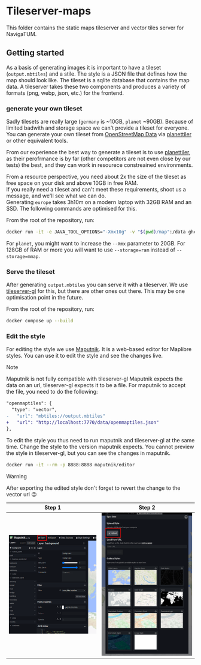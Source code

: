 # Tileserver-maps

This folder contains the static maps tileserver and vector tiles server for NavigaTUM.

## Getting started

As a basis of generating images it is important to have a tileset (`output.mbtiles`) and a stile.
The style is a JSON file that defines how the map should look like.
The tileset is a sqlite database that contains the map data.
A tileserver takes these two components and produces a variety of formats (png, webp, json, etc.) for the frontend.

### generate your own tileset

Sadly tilesets are really large (`germany` is ~10GB, `planet` ~90GB).
Because of limited badwith and storage space we can't provide a tileset for everyone.
You can generate your own tileset from [OpenStreetMap Data](https://osmdata.openstreetmap.de/) via [planettiler](https://github.com/onthegomap/planetiler) or other equivalent tools.

From our experience the best way to generate a tileset is to use [planettiler](https://github.com/onthegomap/planetiler), as their perofrmance is by far (other competitors are not even close by our tests) the best, and they can work in resourece constreained environments.

From a resource perspective, you need about 2x the size of the tileset as free space on your disk and above 10GB in free RAM.  
If you really need a tileset and can't meet these requirements, shoot us a message, and we'll see what we can do.  
Generating `europe` takes 3h10m on a modern laptop with 32GB RAM and an SSD. The following commands are optimised for this.

From the root of the repository, run:

```bash
docker run -it -e JAVA_TOOL_OPTIONS="-Xmx10g" -v "$(pwd)/map":/data ghcr.io/onthegomap/planetiler:latest --download --area=bavaria --languages=de,en --Xmx10g --storage=mmap
```

For `planet`, you might want to increase the `--Xmx` parameter to 20GB. For 128GB of RAM or more you will want to use `--storage=ram` instead of `--storage=mmap`.

### Serve the tileset

After generating `output.mbtiles` you can serve it with a tileserver.
We use [tileserver-gl](https://github.com/maptiler/tileserver-gl) for this, but there are other ones out there.
This may be one optimisation point in the future.

From the root of the repository, run:

```bash
docker compose up --build
```

### Edit the style

For editing the style we use [Maputnik](https://github.com/maputnik/editor).
It is a web-based editor for Maplibre styles.
You can use it to edit the style and see the changes live.

> [!NOTE]
> Maputnik is not fully compatible with tileserver-gl
> Maputnik expects the data on an url, tileserver-gl expects it to be a file.
> For maputnik to accept the file, you need to do the following:

```diff
"openmaptiles": {
  "type": "vector",
-   "url": "mbtiles://output.mbtiles"
+   "url": "http://localhost:7770/data/openmaptiles.json"
},
```

To edit the style you thus need to run maputnik and tileserver-gl at the same time.
Change the style to the version maputnik expects.
You cannot preview the style in tileserver-gl, but you can see the changes in maputnik.

```bash
docker run -it --rm -p 8888:8888 maputnik/editor
```

> [!WARNING]
> After exporting the edited style don't forget to revert the change to the vector url 😉

| Step 1                                                                                         | Step 2                                                                                              |
|------------------------------------------------------------------------------------------------|-----------------------------------------------------------------------------------------------------|
| ![Where in Maputnik to click to import a style](/resources/documentation/maputnik-import1.png) | ![Where in Maputnik to click then to import a style](/resources/documentation/maputnik-import2.png) |

